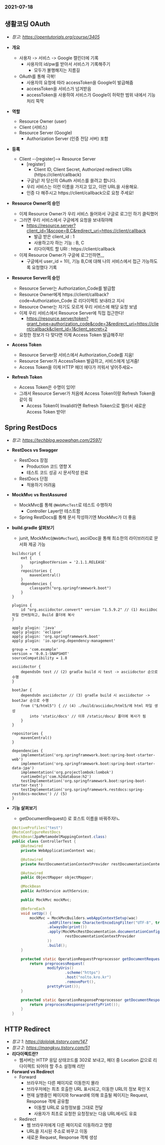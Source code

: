 ### 2021-07-18

## 생활코딩 OAuth
- *참고: https://opentutorials.org/course/3405*

- **개요**
    - 사용자 -> 서비스 -> Google 캘린더에 기록
        - 사용자의 id/pw를 받아서 서비스가 기록해주기
            - 모두가 불행해지는 지름길
    - OAuth를 통해 극복!
        - 사용자의 요청에 따라 accessToken을 Google이 발급해줌
        - accessToken을 서비스가 넘겨받음
        - accessToken을 사용하여 서비스가 Google이 허락한 범위 내에서 기능 처리 뚝딱

- **역할**
    - Resource Owner (user)
    - Client (서비스)
    - Resource Server (Google) 
        - Authorization Server (인증 전담 서버) 포함
        
- **등록**
    - Client --[register]--> Resource Server
        - [register]
            - Client ID, Client Secret, Authorized redirect URIs (https://client/callback)
        - 구글님! 저 당신의 OAuth 서비스를 쓸려고 합니다. 
        - 우리 서비스는 이런 이름을 가지고 있고, 이런 URL을 사용해요. 
        - 인증 다 해주시고 https://client/callback으로 요청 주세요!
        
- **Resource Owner의 승인**
    - 이제 Resource Owner가 우리 서비스 들어와서 구글로 로그인 하기 클릭했어
    - 그러면 우리 서비스에서 구글에게 요청을 보내줘야해
        - https://resource.server?client_id=1&scope=B,C&redirect_uri=https://client/callback
            - 발급 받은 client_id : 1
            - 사용하고자 하는 기능 : B, C
            - 리다이렉트 할 URI : https://client/callback
    - 이제 Resource Owner가 구글에 로그인하면,,,
        - 구글에서 user_id = 1이, 기능 B,C에 대해 나의 서비스에서 접근 가능하도록 요청했다 기록
        
- **Resource Server의 승인**
    - Resource Server는 Authorization_Code를 발급함
    - Resource Owner에게 https://client/callback?code=Authorization_Code 로 리다이렉트 보내라고 지시
    - Resource Owner는 자기도 모르게 우리 서비스에 해당 요청 보냄
    - 이제 우리 서비스에서 Resource Server에 직접 접근한다!
        - https://resource.server/token?grant_type=authorization_code&code=3&redirect_uri=https://client/callback&client_id=1&client_secret=2
    - 요청한 정보가 다 맞다면 이제 Access Token 발급해주자!
    
- **Access Token**
    - Resource Server랑 서비스에서 Authorization_Code를 지움!
    - Resource Server가 AccessToken 발급하고, 서비스에게 넘겨줌!
    - Access Token을 이제 HTTP 헤더 에다가 끼워서 넣어주세요~
    
- **Refresh Token**
    - Access Token은 수명이 있어!
    - 그래서 Resource Server가 처음에 Access Token이랑 Refresh Token을 같이 줘
        - Access Token이 Invalid라면 Refresh Token으로 찔러서 새로운 Access Token 받아!

## Spring RestDocs
- *참고: https://techblog.woowahan.com/2597/*
- **RestDocs vs Swagger**
    - RestDocs 장점
        - Production 코드 영향 X
        - 테스트 코드 성공 시 문서작성 완료
    - RestDocs 단점
        - 적용하기 어려움

- **MockMvc vs RestAssured**
    - MockMvc를 통해 `@WebMvcTest`로 테스트 수행하자
        - Controller Layer만 테스트함
    - Spring RestDocs를 통해 문서 작성하기엔 MockMvc가 더 좋음

- **build.gradle 살펴보기**
    - junit, MockMvc(`@WebMvcTeat`), asciiDoc을 통해 최소한의 라이브러리로 문서화 제공 가능
    ```
    buildscript {
        ext {
            springBootVersion = '2.1.1.RELEASE'
        }
        repositories {
            mavenCentral()
        }
        dependencies {
            classpath("org.springframework.boot")
        }
    }
    
    plugins {
        id "org.asciidoctor.convert" version "1.5.9.2" // (1) AsciiDoc 파일 컨버팅하고, Build 폴더에 복사
    }
    
    apply plugin: 'java'
    apply plugin: 'eclipse'
    apply plugin: 'org.springframework.boot'
    apply plugin: 'io.spring.dependency-management'
    
    group = 'com.example'
    version = '0.0.1-SNAPSHOT'
    sourceCompatibility = 1.8
    
    asciidoctor {
        dependsOn test // (2) gradle build 시 test -> asciidoctor 순으로 수행
    }
    
    bootJar {
        dependsOn asciidoctor // (3) gradle build 시 asciidoctor -> bootJar 순으로 수행
        from ("$/html5") { // (4) ./build/asciidoc/html5/에 html 파일 생성
            into 'static/docs' // 이후 /static/docs/ 폴더에 복사가 됨
        }
    }
    
    repositories {
        mavenCentral()
    }
    
    dependencies {
        implementation('org.springframework.boot:spring-boot-starter-web')
        implementation('org.springframework.boot:spring-boot-starter-data-jpa')
        implementation('org.projectlombok:lombok')
        runtimeOnly('com.h2database:h2')
        testImplementation('org.springframework.boot:spring-boot-starter-test')
        testImplementation('org.springframework.restdocs:spring-restdocs-mockmvc') // (5)
    }
    ```

- **기능 살펴보기**
    - getDocumentRequest() 로 호스트 이름을 바꿔주자!ㄴ
    ```java
    @ActiveProfiles("test")
    @AutoConfigureRestDocs
    @MockBean(JpaMetamodelMappingContext.class)
    public class ControllerTest {
        @Autowired
        private WebApplicationContext wac;
    
        @Autowired
        private RestDocumentationContextProvider restDocumentationContextProvider;
    
        @Autowired
        public ObjectMapper objectMapper;
    
        @MockBean
        public AuthService authService;
    
        public MockMvc mockMvc;
    
        @BeforeEach
        void setUp() {
            mockMvc = MockMvcBuilders.webAppContextSetup(wac)
                    .addFilters(new CharacterEncodingFilter("UTF-8", true))
                    .alwaysDo(print())
                    .apply(MockMvcRestDocumentation.documentationConfiguration(
                            restDocumentationContextProvider
                    ))
                    .build();
        }
    
        protected static OperationRequestPreprocessor getDocumentRequest() {
            return preprocessRequest(
                    modifyUris()
                            .scheme("https")
                            .host("nolto.kro.kr")
                            .removePort(),
                    prettyPrint());
        }
    
        protected static OperationResponsePreprocessor getDocumentResponse() {
            return preprocessResponse(prettyPrint());
        }
    }
    ```

## HTTP Redirect
- *참고 1: https://dololak.tistory.com/147*
- *참고 2: https://mangkyu.tistory.com/51*
- **리다이렉트란?**
    - 웹서버는 HTTP 응답 상태코드를 302로 보내고, 헤더 중 Location 값으로 리다이렉트 되어야 할 주소 설정해 리턴
- **Forward vs Redirect**
    - Forward
        - 브라우저는 다른 페이지로 이동한지 몰라
        - 브라우저에는 최초 호출한 URL 표시되고, 이동한 URL의 정보 확인 X
        - 현재 실행중인 페이지와 forward에 의해 호출될 페이지는 Request, Response 객체 공유함
            - 이동할 URL로 요청정보를 그대로 전달
            - 사용자가 최초로 요청한 요청정보는 다음 URL에서도 유효
    - Redirect
        - 웹 브라우저에게 다른 페이지로 이동하라고 명령
        - URL을 지시된 주소로 바꾸고 이동
        - 새로운 Request, Response 객체 생성
        
